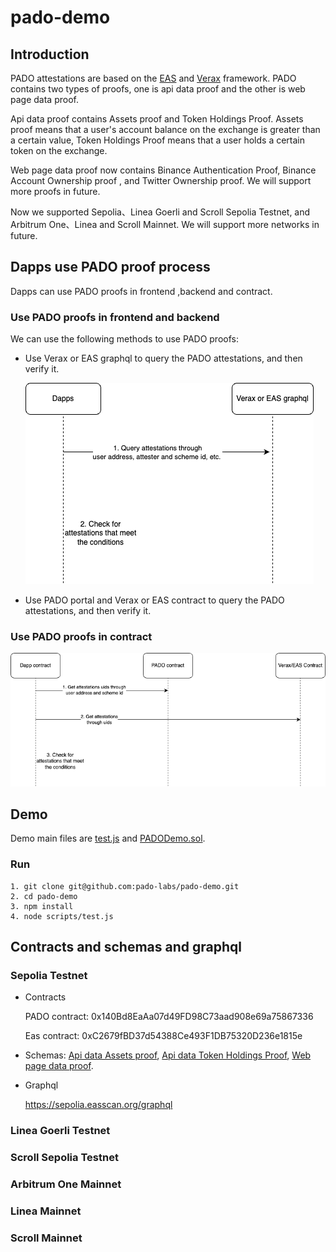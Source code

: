 # pado-demo

## Introduction

PADO attestations are based on the [EAS](https://docs.attest.sh/docs/welcome)  and [Verax](https://docs.ver.ax/verax-documentation/) framework. PADO contains two types of proofs, one is api data proof and the other is web page data proof.

Api data proof contains Assets proof and Token Holdings Proof. Assets proof means that a user's account balance on the exchange is greater than a certain value, Token Holdings Proof means that a user holds a certain token on the exchange.

Web page data proof now contains Binance Authentication Proof, Binance Account Ownership proof , and Twitter Ownership proof. We will support more proofs in future.

Now we supported Sepolia、Linea Goerli and Scroll Sepolia Testnet, and Arbitrum One、Linea and Scroll Mainnet. We will support more networks in future.

## Dapps use PADO proof process

Dapps can use PADO proofs in frontend ,backend and contract.

### Use PADO proofs in frontend and backend

We can use the following methods to use PADO proofs:

* Use Verax or EAS graphql to query the PADO attestations, and then verify it.

  ![use-graphql](./images/use-graphql.png)

* Use PADO portal and Verax or EAS contract to query the PADO attestations, and then verify it.

### Use PADO proofs in contract

![](./images/use-contract.png)

## Demo

Demo main files are [test.js](./scripts/test.js) and [PADODemo.sol](./contracts/PADODemo.sol).

### Run

```shell
1. git clone git@github.com:pado-labs/pado-demo.git
2. cd pado-demo
3. npm install
4. node scripts/test.js
```

## Contracts and schemas and graphql

### Sepolia Testnet

* Contracts

  PADO contract: 0x140Bd8EaAa07d49FD98C73aad908e69a75867336

  Eas contract: 0xC2679fBD37d54388Ce493F1DB75320D236e1815e

* Schemas: [Api data Assets proof](https://sepolia.easscan.org/schema/view/0x45316fbaa4070445d3ed1b041c6161c844e80e89c368094664ed756c649413a9), [Api data Token Holdings Proof](https://sepolia.easscan.org/schema/view/0xe4c12be3c85cada725c600c1f2cde81d7cc15f957537e5756742acc3f5859084), [Web page data proof](https://sepolia.easscan.org/schema/view/0x5f868b117fd34565f3626396ba91ef0c9a607a0e406972655c5137c6d4291af9).

* Graphql

  https://sepolia.easscan.org/graphql

### Linea Goerli Testnet

### Scroll Sepolia Testnet

### Arbitrum One Mainnet

### Linea Mainnet

### Scroll Mainnet




